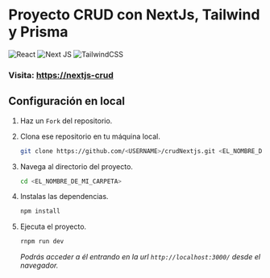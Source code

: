 # Proyecto CRUD con NextJs, Tailwind y Prisma

![React](https://img.shields.io/badge/react-%2320232a.svg?style=for-the-badge&logo=react&logoColor=%2361DAFB)
![Next JS](https://img.shields.io/badge/Next-black?style=for-the-badge&logo=next.js&logoColor=white)
![TailwindCSS](https://img.shields.io/badge/tailwindcss-%2338B2AC.svg?style=for-the-badge&logo=tailwind-css&logoColor=white)

### Visita: [https://nextjs-crud](https://nextjs-crud-nine.vercel.app/)

## Configuración en local

1. Haz un `Fork` del repositorio.

2. Clona ese repositorio en tu máquina local.

   ```bash
   git clone https://github.com/<USERNAME>/crudNextjs.git <EL_NOMBRE_DE_MI_CARPETA>
   ```

3. Navega al directorio del proyecto.

   ```bash
   cd <EL_NOMBRE_DE_MI_CARPETA>
   ```

4. Instalas las dependencias.

   ```bash
   npm install
   ```

5. Ejecuta el proyecto.

   ```bash
   rnpm run dev
   ```

   _Podrás acceder a él entrando en la url `http://localhost:3000/` desde el navegador._
